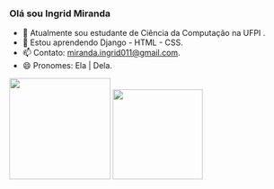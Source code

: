 ### Olá sou Ingrid Miranda


- 🔭 Atualmente sou estudante de Ciência da Computação na UFPI .
- 🌱 Estou aprendendo Django - HTML - CSS.
- 📫 Contato: miranda.ingrid011@gmail.com.
- 😄 Pronomes: Ela | Dela.

<div>
<img height = "180em" src="https://github-readme-stats.vercel.app/api?username=ingridm011&theme=tokyonight" />
<img height = "160em" src="https://github-readme-stats.vercel.app/api/top-langs?username=ingridm011&layout=compact&theme=tokyonight" />
</div>


